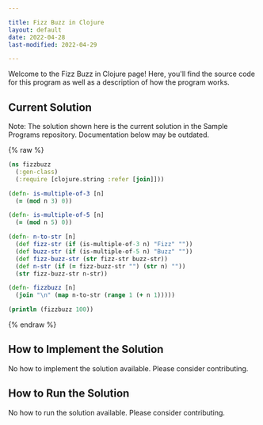 ```yaml
---

title: Fizz Buzz in Clojure
layout: default
date: 2022-04-28
last-modified: 2022-04-29

---
```


Welcome to the Fizz Buzz in Clojure page! Here, you'll find the source code for this program as well as a description of how the program works.

## Current Solution

Note: The solution shown here is the current solution in the Sample Programs repository. Documentation below may be outdated.

{% raw %}

```Clojure
(ns fizzbuzz
  (:gen-class)
  (:require [clojure.string :refer [join]]))

(defn- is-multiple-of-3 [n]
  (= (mod n 3) 0))

(defn- is-multiple-of-5 [n]
  (= (mod n 5) 0))

(defn- n-to-str [n]
  (def fizz-str (if (is-multiple-of-3 n) "Fizz" ""))
  (def buzz-str (if (is-multiple-of-5 n) "Buzz" ""))
  (def fizz-buzz-str (str fizz-str buzz-str))
  (def n-str (if (= fizz-buzz-str "") (str n) ""))
  (str fizz-buzz-str n-str))

(defn- fizzbuzz [n]
  (join "\n" (map n-to-str (range 1 (+ n 1)))))

(println (fizzbuzz 100))

```

{% endraw %}

## How to Implement the Solution

No how to implement the solution available. Please consider contributing.

## How to Run the Solution

No how to run the solution available. Please consider contributing.